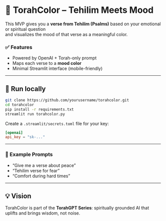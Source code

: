 # 🎨 TorahColor – Tehilim Meets Mood

This MVP gives you a **verse from Tehilim (Psalms)** based on your emotional or spiritual question  
and visualizes the mood of that verse as a meaningful color.

### ✅ Features
- Powered by OpenAI + Torah-only prompt
- Maps each verse to a **mood color**
- Minimal Streamlit interface (mobile-friendly)

---

## 🧪 Run locally

```bash
git clone https://github.com/yourusername/torahcolor.git
cd torahcolor
pip install -r requirements.txt
streamlit run torahcolor.py
```

Create a `.streamlit/secrets.toml` file for your key:

```toml
[openai]
api_key = "sk-..."
```

---

### 📘 Example Prompts

- “Give me a verse about peace”
- “Tehilim verse for fear”
- “Comfort during hard times”

---

## 💡 Vision
TorahColor is part of the **TorahGPT Series**: spiritually grounded AI that uplifts and brings wisdom, not noise.
